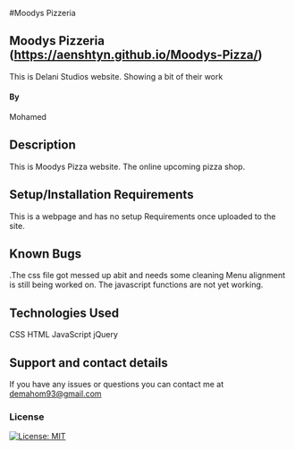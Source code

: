 #Moodys Pizzeria

## Moodys Pizzeria (https://aenshtyn.github.io/Moodys-Pizza/)

This is Delani Studios website. Showing a bit of their work

#### By

Mohamed

## Description

This is Moodys Pizza website. The online upcoming pizza shop.

## Setup/Installation Requirements

This is a webpage and has no setup Requirements once uploaded to the site.

## Known Bugs

.The css file got messed up abit and needs some cleaning
Menu alignment is still being worked on.
The javascript functions are not yet working.

## Technologies Used

CSS
HTML
JavaScript
jQuery

## Support and contact details

If you have any issues or questions you can contact me at demahom93@gmail.com

### License

[![License: MIT](https://img.shields.io/badge/License-MIT-yellow.svg)](https://opensource.org/licenses/MIT)
